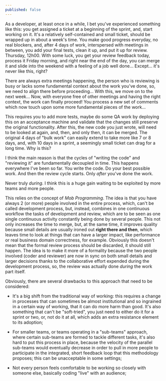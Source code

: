 ```yaml
---
published: false
---
```


As a developer, at least once in a while, I bet you've experienced something like this: you get assigned a ticket at a beginning of the sprint, and, start working on it. It's a relatively self-contained and small ticket, should be wrapped up in about a week's time. You make good progress everyday, no real blockers, and, after 4 days of work, interspersed with meetings in between, you add your final tests, clean it up, and put it up for review. Thursday, 12h00. With some luck, you get your review feedback today, process it Friday morning, and right near the end of the day, you can merge it and slide into the weekend with a feeling of a job well done... Except... it's never like this, right?

There are always extra meetings happening, the person who is reviewing is busy or lacks some fundamental context about the work you've done, so, we need to align there before proceeding... With this, we move on to the next week... Now, with everyone free of other meetings and having the right context, the work can finally proceed! You process a new set of comments which now touch upon some more fundamental pieces of the work...

This requires you to add more tests, maybe do some QA work by deploying this on an acceptance machine and validate that the changes still preserve the original functionality. After this, the new code you just wrote, will need to be looked at again, and, then, and only then, it can be merged. The original 4 days of "bulk work" can easily extend to take more like 7 or 8 days, and, with 10 days in a sprint, a seemingly small ticket can drag for a long time. Why is this?

I think the main reason is that the cycles of "writing the code" and "reviewing it" are fundamentally decoupled in time. This happens everywhere I've been so far. You write the code. Do your best possible work. And then the review cycle starts. Only _after_ you've done the work. 

Never truly _during_. I think this is a huge gain waiting to be exploited by more teams and more people.

This relies on the concept of _Mob Programming_. The idea is that you have always 2 (or more) people involved in the entire process, which, can't be called development process, but, instead, combines in one continuous workflow the tasks of development and review, which are to be seen as one single continuous activity constantly being done by several people.
This not only increases the time to merge, but, at the same time, it improves quality because small details are usually ironed out **right there and then**, which leaves time to look at things that can have a larger impact, like performance or real business domain correctness, for example. Obviously this doesn't mean that the formal review process should be discarded, it should still happen. The idea is to make it more of a formality because the two people involved (coder and reviewer) are now in sync on both small details and larger decisions thanks to the collaborative effort expended during the development process, so, the review was actually done _during_ the work part itself.

Obviously, there are several drawbacks to this approach that need to be considered:

- It's a big shift from the traditional way of working: this requires a change in processes that can sometimes be almost institutional and so ingrained in a certain way of working, that it can do more harm than good. It's also something that can't be "soft-tried", you just need to either do it for a sprint or two, or, not do it at all, which adds an extra resistance element to its adoption;

- For smaller teams, or teams operating in a "sub-teams" approach, where certain sub-teams are formed to tackle different tasks, it's also hard to put this process in place, because the velocity of the parallel sub-teams would eventually decrease in order to pull in more people to participate in the integrated, short feedback loop that this methodology proposes; this can be unacceptable in some settings;

- Not every person feels comfortable to be working so closely with someone else, basically coding "live" with an audience;

